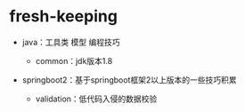 # fresh-keeping

- java：工具类 模型 编程技巧

    - common：jdk版本1.8
    
- springboot2：基于springboot框架2以上版本的一些技巧积累

    - validation：低代码入侵的数据校验
